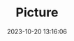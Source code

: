 ---
weight: 1
images:
- /images/edited/192.jpeg
title: Picture
date: 2023-10-20 13:16:06
tags: [luminar neo,work,dog]
---